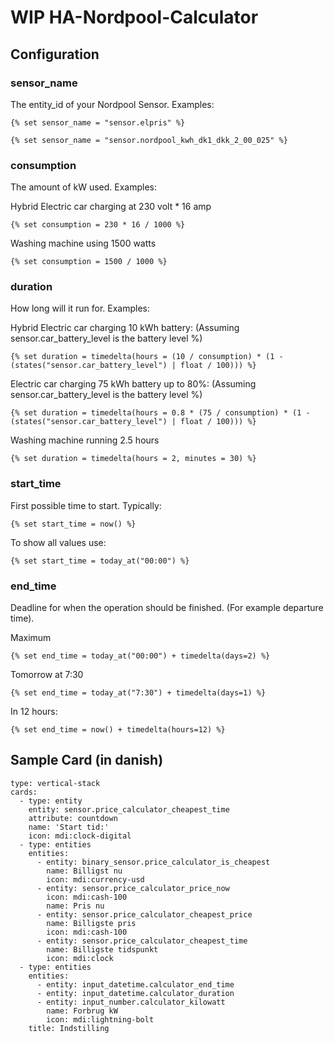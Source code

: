 # WIP HA-Nordpool-Calculator

## Configuration 

### sensor_name

The entity_id of your Nordpool Sensor. 
Examples:
```
{% set sensor_name = "sensor.elpris" %}
```
```
{% set sensor_name = "sensor.nordpool_kwh_dk1_dkk_2_00_025" %}
```

### consumption

The amount of kW used. 
Examples:

Hybrid Electric car charging at 230 volt * 16 amp
```
{% set consumption = 230 * 16 / 1000 %}
```

Washing machine using 1500 watts
```
{% set consumption = 1500 / 1000 %}
```
	

### duration

How long will it run for. 
Examples:

Hybrid Electric car charging 10 kWh battery: (Assuming sensor.car_battery_level is the battery level %)
```
{% set duration = timedelta(hours = (10 / consumption) * (1 - (states("sensor.car_battery_level") | float / 100))) %}
```
Electric car charging 75 kWh battery up to 80%: (Assuming sensor.car_battery_level is the battery level %)
```
{% set duration = timedelta(hours = 0.8 * (75 / consumption) * (1 - (states("sensor.car_battery_level") | float / 100))) %}
```

Washing machine running 2.5 hours
```
{% set duration = timedelta(hours = 2, minutes = 30) %}

```

### start_time 

First possible time to start. Typically:
```
{% set start_time = now() %} 
```

To show all values use:
```
{% set start_time = today_at("00:00") %} 
```

### end_time

Deadline for when the operation should be finished. (For example departure time). 

Maximum 
```
{% set end_time = today_at("00:00") + timedelta(days=2) %} 
```

Tomorrow at 7:30
```
{% set end_time = today_at("7:30") + timedelta(days=1) %} 
```

In 12 hours:
```
{% set end_time = now() + timedelta(hours=12) %} 
```


## Sample Card (in danish)
```
type: vertical-stack
cards:
  - type: entity
    entity: sensor.price_calculator_cheapest_time
    attribute: countdown
    name: 'Start tid:'
    icon: mdi:clock-digital
  - type: entities
    entities:
      - entity: binary_sensor.price_calculator_is_cheapest
        name: Billigst nu
        icon: mdi:currency-usd
      - entity: sensor.price_calculator_price_now
        icon: mdi:cash-100
        name: Pris nu
      - entity: sensor.price_calculator_cheapest_price
        name: Billigste pris
        icon: mdi:cash-100
      - entity: sensor.price_calculator_cheapest_time
        name: Billigste tidspunkt
        icon: mdi:clock
  - type: entities
    entities:
      - entity: input_datetime.calculator_end_time
      - entity: input_datetime.calculator_duration
      - entity: input_number.calculator_kilowatt
        name: Forbrug kW
        icon: mdi:lightning-bolt
    title: Indstilling

```

````
